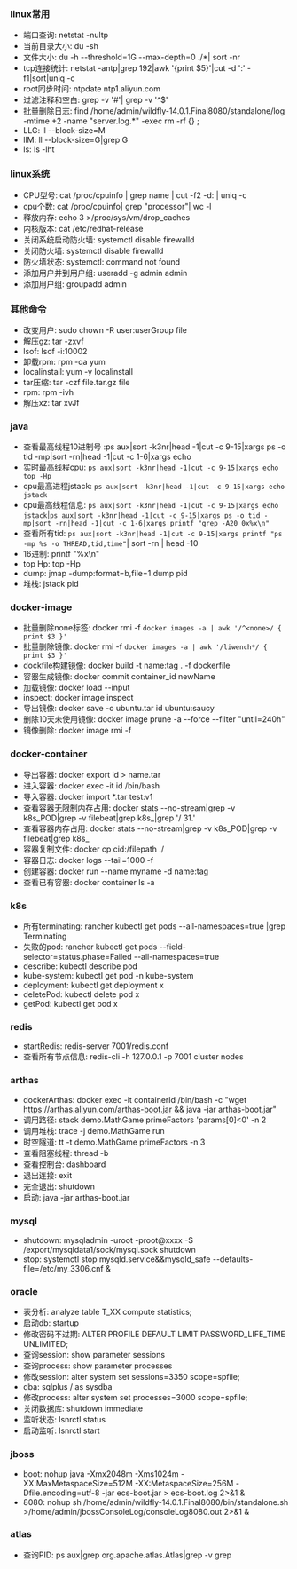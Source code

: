 ### linux常用

- 端口查询: netstat -nultp
- 当前目录大小: du -sh
- 文件大小: du -h --threshold=1G --max-depth=0 ./*| sort -nr
- tcp连接统计: netstat -antp|grep 192|awk '{print $5}'|cut -d ':' -f1|sort|uniq -c
- root同步时间: ntpdate ntp1.aliyun.com
- 过滤注释和空白: grep -v '#'| grep -v '^$'
- 批量删除日志: find /home/admin/wildfly-14.0.1.Final8080/standalone/log -mtime +2  -name "server.log.*" -exec rm -rf {} \;
- LLG: ll --block-size=M
- llM: ll --block-size=G|grep G
- ls: ls -lht

### linux系统

- CPU型号: cat /proc/cpuinfo | grep name | cut -f2 -d: | uniq -c
- cpu个数: cat /proc/cpuinfo| grep "processor"| wc -l
- 释放内存: echo 3 >/proc/sys/vm/drop_caches
- 内核版本: cat /etc/redhat-release
- 关闭系统启动防火墙: systemctl disable firewalld
- 关闭防火墙: systemctl disable firewalld
- 防火墙状态: systemctl: command not found
- 添加用户并到用户组: useradd -g admin admin
- 添加用户组: groupadd admin

### 其他命令

- 改变用户: sudo chown -R user:userGroup file
- 解压gz: tar -zxvf
- lsof: lsof -i:10002
- 卸载rpm: rpm -qa yum
- localinstall: yum -y localinstall
- tar压缩: tar -czf file.tar.gz file
- rpm: rpm -ivh
- 解压xz: tar xvJf

### java

- 查看最高线程10进制号 :ps aux|sort -k3nr|head -1|cut -c 9-15|xargs ps -o tid -mp|sort -rn|head -1|cut -c 1-6|xargs echo
- 实时最高线程cpu: `ps aux|sort -k3nr|head -1|cut -c 9-15|xargs echo top -Hp`
- cpu最高进程jstack: `ps aux|sort -k3nr|head -1|cut -c 9-15|xargs echo jstack`
- cpu最高线程信息: `ps aux|sort -k3nr|head -1|cut -c 9-15|xargs echo jstack`|`ps aux|sort -k3nr|head -1|cut -c 9-15|xargs ps -o tid -mp|sort -rn|head -1|cut -c 1-6|xargs printf "grep -A20 0x%x\n"`
- 查看所有tid: `ps aux|sort -k3nr|head -1|cut -c 9-15|xargs printf "ps -mp %s -o THREAD,tid,time"`| sort -rn | head -10
- 16进制: printf "%x\n"
- top Hp: top -Hp
- dump: jmap -dump:format=b,file=1.dump pid
- 堆栈: jstack pid

### docker-image

- 批量删除none标签: docker rmi -f `docker images -a | awk '/^<none>/ { print $3 }'`
- 批量删除镜像: docker rmi -f `docker images -a | awk '/liwench*/ { print $3 }'`
- dockfile构建镜像: docker build -t name:tag . -f dockerfile
- 容器生成镜像: docker commit  container_id newName
- 加载镜像: docker load --input
- inspect: docker image inspect
- 导出镜像: docker save -o ubuntu.tar id ubuntu:saucy
- 删除10天未使用镜像: docker image prune -a --force --filter "until=240h"
- 镜像删除: docker image rmi -f

### docker-container

- 导出容器: docker export id > name.tar
- 进入容器: docker exec -it id /bin/bash
- 导入容器: docker import *.tar test:v1
- 查看容器无限制内存占用: docker stats --no-stream|grep -v k8s_POD|grep -v filebeat|grep k8s_|grep '/ 31\.'
- 查看容器内存占用: docker stats --no-stream|grep -v k8s_POD|grep -v filebeat|grep k8s_
- 容器复制文件: docker cp cid:/filepath ./
- 容器日志: docker logs --tail=1000 -f
- 创建容器: docker run --name myname -d name:tag
- 查看已有容器: docker container ls -a

### k8s

- 所有terminating: rancher kubectl get pods --all-namespaces=true |grep Terminating
- 失败的pod: rancher kubectl get pods --field-selector=status.phase=Failed --all-namespaces=true
- describe: kubectl describe pod
- kube-system: kubectl get pod -n kube-system
- deployment: kubectl get deployment x
- deletePod: kubectl delete pod x
- getPod: kubectl get pod x

### redis

- startRedis: redis-server 7001/redis.conf
- 查看所有节点信息: redis-cli -h 127.0.0.1 -p 7001 cluster nodes

### arthas

- dockerArthas: docker exec -it  containerId /bin/bash -c "wget https://arthas.aliyun.com/arthas-boot.jar && java -jar arthas-boot.jar"
- 调用路径: stack demo.MathGame primeFactors 'params[0]<0' -n 2
- 调用堆栈: trace -j  demo.MathGame run
- 时空隧道: tt -t demo.MathGame primeFactors -n 3
- 查看阻塞线程: thread -b
- 查看控制台: dashboard
- 退出连接: exit
- 完全退出: shutdown
- 启动: java -jar arthas-boot.jar

### mysql

- shutdown: mysqladmin  -uroot -proot@xxxx -S /export/mysqldata1/sock/mysql.sock shutdown
- stop: systemctl stop mysqld.service&&mysqld_safe --defaults-file=/etc/my_3306.cnf &

### oracle

- 表分析: analyze table T_XX compute statistics;
- 启动db: startup
- 修改密码不过期: ALTER PROFILE DEFAULT LIMIT PASSWORD_LIFE_TIME UNLIMITED;
- 查询session: show parameter sessions
- 查询process: show parameter processes
- 修改session: alter system set sessions=3350 scope=spfile;
- dba: sqlplus / as sysdba
- 修改process: alter system set processes=3000 scope=spfile;
- 关闭数据库: shutdown immediate
- 监听状态: lsnrctl status
- 启动监听: lsnrctl start

### jboss

- boot: nohup java -Xmx2048m -Xms1024m -XX:MaxMetaspaceSize=512M -XX:MetaspaceSize=256M -Dfile.encoding=utf-8 -jar ecs-boot.jar > ecs-boot.log 2>&1 &
- 8080: nohup sh /home/admin/wildfly-14.0.1.Final8080/bin/standalone.sh >/home/admin/jbossConsoleLog/consoleLog8080.out 2>&1 &

### atlas

- 查询PID: ps aux|grep  org.apache.atlas.Atlas|grep -v grep
